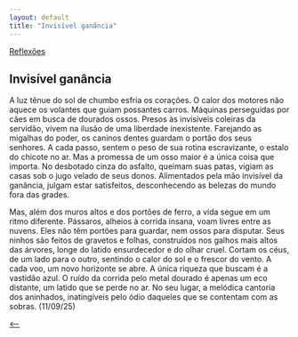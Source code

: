 ```yaml
---
layout: default
title: "Invisível ganância"
--- 
```




[Reflexões](./)

## Invisível ganância

A luz tênue do sol de chumbo esfria os corações. O calor dos motores não aquece os volantes que guiam possantes carros. Máquinas perseguidas por cães em busca de dourados ossos. Presos às invisíveis coleiras da servidão, vivem na ilusão de uma liberdade inexistente. Farejando as migalhas do poder, os caninos dentes guardam o portão dos seus senhores. A cada passo, sentem o peso de sua rotina escravizante, o estalo do chicote no ar. Mas a promessa de um osso maior é a única coisa que importa. No desbotado cinza do asfalto, queimam suas patas, vigiam as casas sob o jugo velado de seus donos. Alimentados pela mão invisível da ganância, julgam estar satisfeitos, desconhecendo as belezas do mundo fora das grades.

Mas, além dos muros altos e dos portões de ferro, a vida segue em um ritmo diferente. Pássaros, alheios à corrida insana, voam livres entre as nuvens. Eles não têm portões para guardar, nem ossos para disputar. Seus ninhos são feitos de gravetos e folhas, construídos nos galhos mais altos das árvores, longe do latido ensurdecedor e do olhar cruel. Cortam os céus, de um lado para o outro, sentindo o calor do sol e o frescor do vento. A cada voo, um novo horizonte se abre. A única riqueza que buscam é a vastidão azul. O ruído da corrida pelo metal dourado é apenas um eco distante, um latido que se perde no ar. No seu lugar, a melódica cantoria dos aninhados, inatingíveis pelo ódio daqueles que se contentam com as sobras. (11/09/25)

[<--](./)